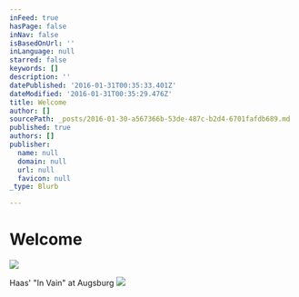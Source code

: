 ```yaml
---
inFeed: true
hasPage: false
inNav: false
isBasedOnUrl: ''
inLanguage: null
starred: false
keywords: []
description: ''
datePublished: '2016-01-31T00:35:33.401Z'
dateModified: '2016-01-31T00:35:29.476Z'
title: Welcome
author: []
sourcePath: _posts/2016-01-30-a567366b-53de-487c-b2d4-6701fafdb689.md
published: true
authors: []
publisher:
  name: null
  domain: null
  url: null
  favicon: null
_type: Blurb

---
```

# Welcome
![](https://s3-us-west-2.amazonaws.com/the-grid-img/p/60f89846fe6d2a81483eb848cf83560c69ab90ef.jpg)

Haas' "In Vain" at Augsburg ![](https://the-grid-user-content.s3-us-west-2.amazonaws.com/e2071158-8bf5-421b-a12d-23fc975c2b1d.jpg)